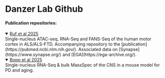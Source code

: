 # Danzer Lab Github

#### Publication repositories:
 
<details open>
<summary><a href="https://github.com/DanzerLab/ALS_Brain_Multiome" target="_blank">Ruf et al 2025</a></summary>
Single-nucleus ATAC-seq, RNA-Seq and FANS-Seq of the human motor cortex in ALS/ALS-FTD. Accompanying repository to the [publication](https://pubmed.ncbi.nlm.nih.gov/). Associated data on [Synapse](https://www.synapse.org/) and [EGA](https://ega-archive.org/). 
</details> 

<details open>
 <summary>
  <a href="https://github.com/DanzerLab/ALS_Brain_Multiome](https://github.com/DanzerLab/snRNA_PDMouseModel_Age)" target="_blank">Bopp et al 2025</a>
 </summary> 
 Single-nucleus RNA-Seq & bulk MassSpec of the CNS in a mouse model for PD and aging. 
</details>
